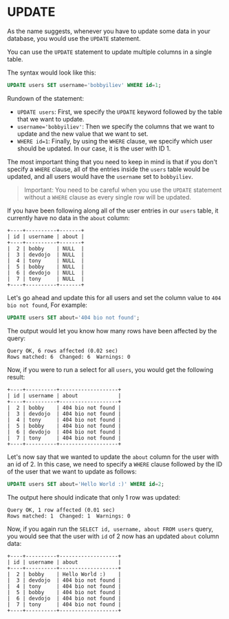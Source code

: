 # UPDATE

As the name suggests, whenever you have to update some data in your database, you would use the `UPDATE` statement.

You can use the `UPDATE` statement to update multiple columns in a single table.

The syntax would look like this:

```sql
UPDATE users SET username='bobbyiliev' WHERE id=1;
```

Rundown of the statement:

* `UPDATE users`: First, we specify the `UPDATE` keyword followed by the table that we want to update.
* `username='bobbyiliev'`: Then we specify the columns that we want to update and the new value that we want to set.
* `WHERE id=1`: Finally, by using the `WHERE` clause, we specify which user should be updated. In our case, it is the user with ID 1.

The most important thing that you need to keep in mind is that if you don't specify a `WHERE` clause, all of the entries inside the `users` table would be updated, and all users would have the `username` set to `bobbyiliev`.

> Important: You need to be careful when you use the `UPDATE` statement without a `WHERE` clause as every single row will be updated.

If you have been following along all of the user entries in our `users` table, it currently have no data in the `about` column:

```
+----+----------+-------+
| id | username | about |
+----+----------+-------+
|  2 | bobby    | NULL  |
|  3 | devdojo  | NULL  |
|  4 | tony     | NULL  |
|  5 | bobby    | NULL  |
|  6 | devdojo  | NULL  |
|  7 | tony     | NULL  |
+----+----------+-------+
```

Let's go ahead and update this for all users and set the column value to `404 bio not found`, For example:

```sql
UPDATE users SET about='404 bio not found';
```

The output would let you know how many rows have been affected by the query:

```
Query OK, 6 rows affected (0.02 sec)
Rows matched: 6  Changed: 6  Warnings: 0
```

Now, if you were to run a select for all `users`, you would get the following result:

```
+----+----------+-------------------+
| id | username | about             |
+----+----------+-------------------+
|  2 | bobby    | 404 bio not found |
|  3 | devdojo  | 404 bio not found |
|  4 | tony     | 404 bio not found |
|  5 | bobby    | 404 bio not found |
|  6 | devdojo  | 404 bio not found |
|  7 | tony     | 404 bio not found |
+----+----------+-------------------+
```

Let's now say that we wanted to update the `about` column for the user with an id of 2. In this case, we need to specify a `WHERE` clause followed by the ID of the user that we want to update as follows:

```sql
UPDATE users SET about='Hello World :)' WHERE id=2;
```

The output here should indicate that only 1 row was updated:

```
Query OK, 1 row affected (0.01 sec)
Rows matched: 1  Changed: 1  Warnings: 0
```

Now, if you again run the `SELECT id, username, about FROM users` query, you would see that the user with `id` of 2 now has an updated `about` column data:

```
+----+----------+-------------------+
| id | username | about             |
+----+----------+-------------------+
|  2 | bobby    | Hello World :)    |
|  3 | devdojo  | 404 bio not found |
|  4 | tony     | 404 bio not found |
|  5 | bobby    | 404 bio not found |
|  6 | devdojo  | 404 bio not found |
|  7 | tony     | 404 bio not found |
+----+----------+-------------------+
```

